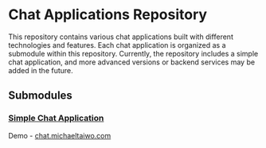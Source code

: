 # Chat Applications Repository

This repository contains various chat applications built with different technologies and features. Each chat application is organized as a submodule within this repository. Currently, the repository includes a simple chat application, and more advanced versions or backend services may be added in the future.

## Submodules

### [Simple Chat Application](simple-chat-client/README.md)
Demo - [chat.michaeltaiwo.com](chat.michaeltaiwo.com)

